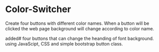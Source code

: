 # Color-Switcher
Create four buttons with different color names. When a button will be clicked the web page background will change according to color name.

added#
four buttons that can change the heanding of font background.
using JavaScipt, CSS and simple bootstrap button class.

